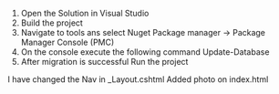 1. Open the Solution in Visual Studio
2. Build the project 
3. Navigate to tools ans select Nuget Package manager -> Package Manager Console (PMC)
4. On the console execute the following command
Update-Database
5. After migration is successful Run the project

I have changed the Nav in _Layout.cshtml
Added photo on index.html



